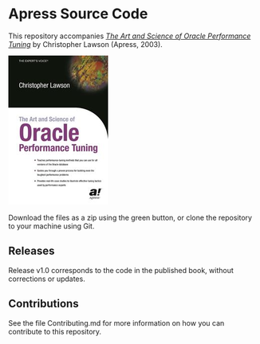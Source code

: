 # Apress Source Code

This repository accompanies [*The Art and Science of Oracle Performance Tuning*](http://www.apress.com/9781590591994) by Christopher Lawson (Apress, 2003).

![Cover image](9781590591994.jpg)

Download the files as a zip using the green button, or clone the repository to your machine using Git.

## Releases

Release v1.0 corresponds to the code in the published book, without corrections or updates.

## Contributions

See the file Contributing.md for more information on how you can contribute to this repository.
